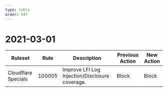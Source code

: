 ```yaml
---
type: table
order: 947
---
```


# 2021-03-01

<TableWrap><table style="width: 100%">

<thead>
  <tr>
    <th>Ruleset</th>
    <th>Rule</th>
    <th>Description</th>
    <th>Previous Action</th>
    <th>New Action</th>
  </tr>
</thead>
<tbody>
  <tr>
    <td>Cloudflare Specials</td>
    <td>100005</td>
    <td>Improve LFI Log Injection/Disclosure coverage.</td>
    <td>Block</td>
    <td>Block</td>
  </tr>
</tbody>

</table></TableWrap>
